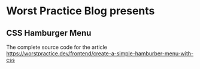 # Worst Practice Blog presents 

## CSS Hamburger Menu

The complete source code for the article https://worstpractice.dev/frontend/create-a-simple-hamburber-menu-with-css
